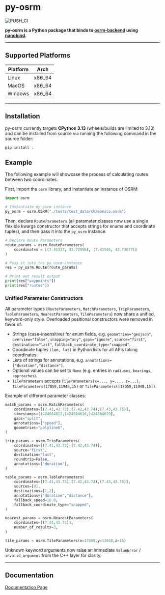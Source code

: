 # py-osrm
![PUSH_CI](https://github.com/gis-ops/py-osrm/actions/workflows/push_master.yml/badge.svg)

**py-osrm is a Python package that binds to [osrm-backend](https://github.com/Project-OSRM/osrm-backend) using [nanobind](https://github.com/wjakob/nanobind).**

---

## Supported Platforms
Platform | Arch
---|---
Linux | x86_64
MacOS | x86_64
Windows | x86_64
---

## Installation
py-osrm currently targets **CPython 3.13** (wheels/builds are limited to 3.13) and can be installed from source via running the following command in the source folder:
```
pip install .
```

## Example
The following example will showcase the process of calculating routes between two coordinates.

First, import the `osrm` library, and instantiate an instance of OSRM:
```python
import osrm

# Instantiate py_osrm instance
py_osrm = osrm.OSRM("./tests/test_data/ch/monaco.osrm")
```

Then, declare `RouteParameters` (all parameter classes now use a single flexible kwargs constructor that accepts strings for enums and coordinate tuples), and then pass it into the `py_osrm` instance:
```python
# Declare Route Parameters
route_params = osrm.RouteParameters(
    coordinates = [(7.41337, 43.72956), (7.41546, 43.73077)]
)

# Pass it into the py_osrm instance
res = py_osrm.Route(route_params)

# Print out result output
print(res["waypoints"])
print(res["routes"])
```
### Unified Parameter Constructors

All parameter types (`RouteParameters`, `MatchParameters`, `TripParameters`, `TableParameters`, `NearestParameters`, `TileParameters`) now share a unified, keyword-only style. Overloaded positional constructors were removed in favor of:

* Strings (case-insensitive) for enum fields, e.g. `geometries="geojson"`, `overview="false"`, `snapping="any"`, `gaps="ignore"`, `source="first"`, `destination="last"`, `fallback_coordinate_type="snapped"`.
* Coordinate tuples `(lon, lat)` in Python lists for all APIs taking coordinates.
* Lists of strings for annotations, e.g. `annotations=["duration","distance"]`.
* Optional values can be set to `None` (e.g. entries in `radiuses`, `bearings`, `approaches`).
* `TileParameters` accepts `TileParameters(x=..., y=..., z=...)`, `TileParameters(17059,11948,15)` or `TileParameters([17059,11948,15])`.

Example of different parameter classes:

```python
match_params = osrm.MatchParameters(
    coordinates=[(7.41,43.73),(7.42,43.74),(7.43,43.75)],
    timestamps=[1424684612,1424684616,1424684620],
    gaps="split",
    annotations=["speed"],
    geometries="polyline6",
)

trip_params = osrm.TripParameters(
    coordinates=[(7.41,43.73),(7.42,43.74)],
    source="first",
    destination="last",
    roundtrip=False,
    annotations=["duration"],
)

table_params = osrm.TableParameters(
    coordinates=[(7.41,43.73),(7.42,43.74),(7.43,43.75)],
    sources=[0],
    destinations=[1,2],
    annotations=["duration","distance"],
    fallback_speed=10.0,
    fallback_coordinate_type="snapped",
)

nearest_params = osrm.NearestParameters(
    coordinates=[(7.41,43.73)],
    number_of_results=3,
)

tile_params = osrm.TileParameters(x=17059,y=11948,z=15)
```

Unknown keyword arguments now raise an immediate `ValueError` / `invalid_argument` from the C++ layer for clarity.

---

## Documentation
[Documentation Page](https://gis-ops.github.io/py-osrm/)
